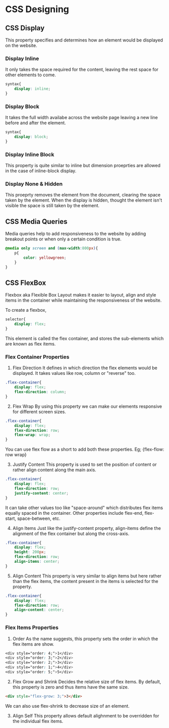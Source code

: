 # CSS Designing

## CSS Display
This property specifies and determines how an element would be displayed on the website.

### Display Inline
It only takes the space required for the content, leaving the rest space for other elements to come.
```css
syntax{
    display: inline;
}
```

### Display Block
It takes the full width availabe across the website page leaving a new line before and after the element.
```css
syntax{
    display: block;
}
```

### Display Inline Block
This property is quite similar to inline but dimension proeprties are allowed in the case of inline-block display.

### Display None & Hidden
This proeprty removes the element from the document, clearing the space taken by the element. When the display is hidden, thought the element isn't visible the space is still taken by the element.

## CSS Media Queries
Media queries help to add responsiveness to the website by adding breakout points or when only a certain condition is true.

```css
@media only screen and (max-width:800px){
    p{
        color: yellowgreen;
    }
}
```

## CSS FlexBox
Flexbox aka Flexible Box Layout makes it easier to layout, align and style items in the container while maintaining the responsiveness of the website.

To create a flexbox,
```css
selector{
    display: flex;
}
```

This element is called the flex container, and stores the sub-elements which are known as flex items.

### Flex Container Properties
1. Flex Direction
It defines in which direction the flex elements would be displayed. It takes values like row, column or "reverse" too.
```css
.flex-container{
    display: flex;
    flex-direction: column;
}
```

2. Flex Wrap
By using this property we can make our elements responsive for different screen sizes.

```css
.flex-container{
    display: flex;
    flex-direction: row;
    flex-wrap: wrap;
}
```

You can use flex flow as a short to add both these properties. Eg; {flex-flow: row wrap}

3. Justify Content
This property is used to set the position of content or rather align content along the main axis.

```css
.flex-container{
    display: flex;
    flex-direction: row;
    justify-content: center;
}
```

It can take other values too like "space-around" which distributes flex items equally spaced in the container. Other properties include flex-end, flex-start, space-between, etc.

4. Align Items
Just like the justify-content property, align-items define the alignment of the flex container but along the cross-axis.

```css
.flex-container{
    display: flex;
    height: 200px;
    flex-direction: row;
    align-items: center;
}
```

5. Align Content
This property is very similar to align items but here rather than the flex items, the content present in the items is selected for the property.

```css
.flex-container{
    display: flex;
    flex-direction: row;
    align-content: center;
}
```

### Flex Items Properties
1. Order
As the name suggests, this property sets the order in which the flex items are show.

```css
<div style="order: 4;">1</div>
<div style="order: 3;">2</div>
<div style="order: 2;">3</div>
<div style="order: 1;">4</div>
<div style="order: 5;">5</div>
```

2. Flex Grow and Shrink
Decides the relative size of flex items. By default, this property is zero and thus items have the same size.
```html
<div style="flex-grow: 3;">3</div>
```

We can also use flex-shrink to decrease size of an element.

3. Align Self
This property allows default alighnment to be overridden for the individual flex items.